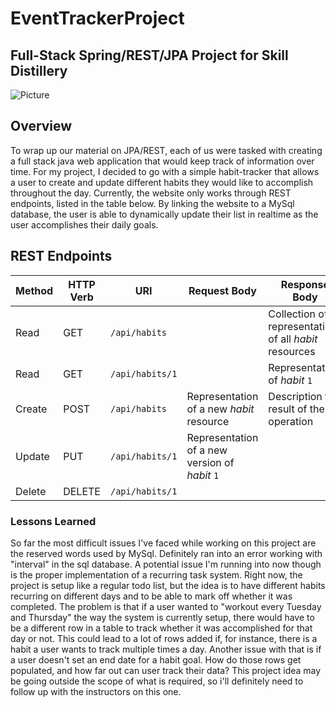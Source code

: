 # EventTrackerProject

## Full-Stack Spring/REST/JPA Project for Skill Distillery

![Picture]()

## Overview
To wrap up our material on JPA/REST, each of us were tasked with creating a full stack java web application that would keep track of information over time. For my project, I decided to go with a simple habit-tracker that allows a user to create and update different habits they would like to accomplish throughout the day. Currently, the website only works through REST endpoints, listed in the table below. By linking the website to a MySql database, the user is able to dynamically update their list in realtime as the user accomplishes their daily goals.

## REST Endpoints
<!-- markdown tables -->
| Method   | HTTP Verb | URI               | Request Body | Response Body |
|----------|-----------|-------------------|--------------|---------------|
| Read     | GET       | `/api/habits`     |              | Collection of representations of all _habit_ resources |
| Read     | GET       | `/api/habits/1`   |              | Representation of _habit_ `1` |
| Create   | POST      | `/api/habits`     | Representation of a new _habit_ resource | Description the result of the operation |
| Update   | PUT       | `/api/habits/1`   | Representation of a new version of _habit_ `1` | |
| Delete   | DELETE    | `/api/habits/1`   |              | |


### Lessons Learned
So far the most difficult issues I've faced while working on this project are the reserved words used by MySql. Definitely ran into an error working with "interval" in the sql database.
A potential issue I'm running into now though is the proper implementation of a recurring task system. Right now, the project is setup like a regular todo list, but the idea is to have different habits recurring on different days and to be able to mark off whether it was completed. The problem is that if a user wanted to "workout every Tuesday and Thursday" the way the system is currently setup, there would have to be a different row in a table to track whether it was accomplished for that day or not. This could lead to a lot of rows added if, for instance, there is a habit a user wants to track multiple times a day. Another issue with that is if a user doesn't set an end date for a habit goal. How do those rows get populated, and how far out can user track their data? This project idea may be going outside the scope of what is required, so i'll definitely need to follow up with the instructors on this one.
